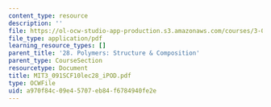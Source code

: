 ```yaml
---
content_type: resource
description: ''
file: https://ol-ocw-studio-app-production.s3.amazonaws.com/courses/3-091sc-introduction-to-solid-state-chemistry-fall-2010/a970f84c09e45707eb84f6784940fe2e_MIT3_091SCF10lec28_iPOD.pdf
file_type: application/pdf
learning_resource_types: []
parent_title: '28. Polymers: Structure & Composition'
parent_type: CourseSection
resourcetype: Document
title: MIT3_091SCF10lec28_iPOD.pdf
type: OCWFile
uid: a970f84c-09e4-5707-eb84-f6784940fe2e
---
```

